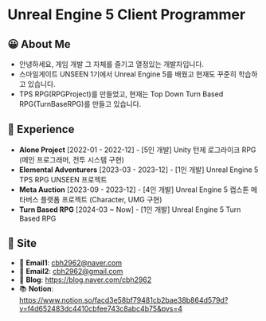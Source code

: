 # Unreal Engine 5 Client Programmer

## 😀 About Me
- 안녕하세요, 게임 개발 그 자체를 즐기고 열정있는 개발자입니다.
- 스마일게이트 UNSEEN 1기에서 Unreal Engine 5를 배웠고 현재도 꾸준히 학습하고 있습니다.
- TPS RPG(RPGProject)를 만들었고, 현재는 Top Down Turn Based RPG(TurnBaseRPG)를 만들고 있습니다.

## 💼 Experience

- **Alone Project** [2022-01 - 2022-12] - [5인 개발] Unity 턴제 로그라이크 RPG (메인 프로그래머, 전투 시스템 구현)
- **Elemental Adventurers** [2023-03 - 2023-12] - [1인 개발] Unreal Engine 5 TPS RPG UNSEEN 프로젝트
- **Meta Auction** [2023-09 - 2023-12] - [4인 개발] Unreal Engine 5 캡스톤 메타버스 플랫폼 프로젝트 (Character, UMG 구현)
- **Turn Based RPG** [2024-03 ~ Now] - [1인 개발] Unreal Engine 5 Turn Based RPG

## 🤝 Site

- 📧 **Email1**: cbh2962@naver.com
- 📧 **Email2**: cbh2962@gmail.com
- 📜 **Blog**: https://blog.naver.com/cbh2962
- 📚 **Notion**: https://www.notion.so/facd3e58bf79481cb2bae38b864d579d?v=f4d652483dc4410cbfee743c8abc4b75&pvs=4
